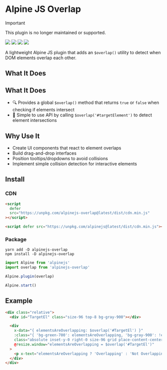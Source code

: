 # Alpine JS Overlap

> [!IMPORTANT] 
> This plugin is no longer maintained or supported.

![](https://img.shields.io/bundlephobia/min/alpinejs-overlap)
![](https://img.shields.io/npm/v/alpinejs-overlap)
![](https://img.shields.io/npm/dt/alpinejs-overlap)
![](https://img.shields.io/github/license/markmead/alpinejs-overlap)

A lightweight Alpine JS plugin that adds an `$overlap()` utility to detect when
DOM elements overlap each other.

## What It Does

## What It Does

- 🔍 Provides a global `$overlap()` method that returns `true` or `false` when
  checking if elements intersect
- 🧩 Simple to use API by calling `$overlap('#targetElement')` to detect element
  intersections

## Why Use It

- Create UI components that react to element overlaps
- Build drag-and-drop interfaces
- Position tooltips/dropdowns to avoid collisions
- Implement simple collision detection for interactive elements

## Install

### CDN

```html
<script
  defer
  src="https://unpkg.com/alpinejs-overlap@latest/dist/cdn.min.js"
></script>

<script defer src="https://unpkg.com/alpinejs@latest/dist/cdn.min.js"></script>
```

### Package

```shell
yarn add -D alpinejs-overlap
npm install -D alpinejs-overlap
```

```js
import Alpine from 'alpinejs'
import overlap from 'alpinejs-overlap'

Alpine.plugin(overlap)

Alpine.start()
```

## Example

```html
<div class="relative">
  <div id="TargetEl" class="size-96 top-8 bg-gray-900"></div>

  <div
    x-data="{ elementsAreOverlapping: $overlap('#TargetEl') }"
    :class="{ 'bg-green-700': elementsAreOverlapping, 'bg-gray-900': !elementsAreOverlapping }"
    class="absolute inset-y-0 right-0 size-96 grid place-content-center text-white"
    @resize.window="elementsAreOverlapping = $overlap('#TargetEl')"
  >
    <p x-text="elementsAreOverlapping ? 'Overlapping' : 'Not Overlapping'"></p>
  </div>
</div>
```
